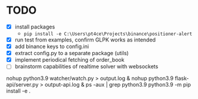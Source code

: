 # TODO

- [x] install packages
    - ```pip install -e C:\Users\pt4ce\Projects\binance\positioner-alert```
- [x] run test from examples, confirm GLPK works as intended
- [x] add binance keys to config.ini
- [x] extract config.py to a separate package (utils)
- [x] implement periodical fetching of order_book
- [ ] brainstorm capabilities of realtime solver with websockets

nohup python3.9 watcher/watch.py > output.log &
nohup python3.9 flask-api/server.py > output-api.log &
ps -aux | grep python3.9
python3.9 -m pip install -e .